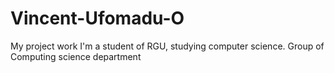 # Vincent-Ufomadu-O
My project work
I'm a student of RGU, studying computer science.
Group of Computing science department
